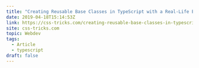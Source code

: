 ```yaml
---
title: "Creating Reusable Base Classes in TypeScript with a Real-Life Example"
date: 2019-04-18T15:14:53Z
link: https://css-tricks.com/creating-reusable-base-classes-in-typescript-with-a-real-life-example/
site: css-tricks.com
topic: Webdev
tags:
  - Article
  - typescript
draft: false
---
```


